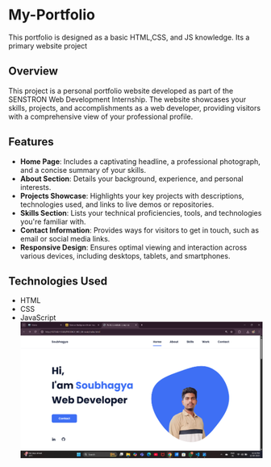 # My-Portfolio
This portfolio is designed as a basic HTML,CSS, and JS knowledge. Its a primary website project
## Overview

This project is a personal portfolio website developed as part of the SENSTRON Web Development Internship. The website showcases your skills, projects, and accomplishments as a web developer, providing visitors with a comprehensive view of your professional profile.

## Features

- **Home Page**: Includes a captivating headline, a professional photograph, and a concise summary of your skills.
- **About Section**: Details your background, experience, and personal interests.
- **Projects Showcase**: Highlights your key projects with descriptions, technologies used, and links to live demos or repositories.
- **Skills Section**: Lists your technical proficiencies, tools, and technologies you're familiar with.
- **Contact Information**: Provides ways for visitors to get in touch, such as email or social media links.
- **Responsive Design**: Ensures optimal viewing and interaction across various devices, including desktops, tablets, and smartphones.

## Technologies Used

- HTML
- CSS
- JavaScript
![image alt](https://github.com/Soubhagya164/My-Portfolio/blob/6a881da7842e37178fab2d5902f7b27090382702/img/Screenshot%202025-08-12%20233302.png)
